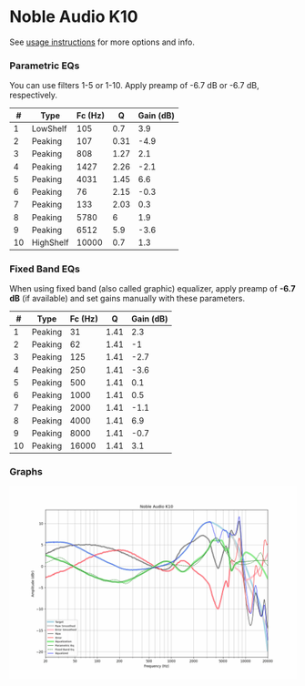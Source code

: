 # Noble Audio K10
See [usage instructions](https://github.com/jaakkopasanen/AutoEq#usage) for more options and info.

### Parametric EQs
You can use filters 1-5 or 1-10. Apply preamp of -6.7 dB or -6.7 dB, respectively.

|   # | Type      |   Fc (Hz) |    Q |   Gain (dB) |
|-----|-----------|-----------|------|-------------|
|   1 | LowShelf  |       105 | 0.7  |         3.9 |
|   2 | Peaking   |       107 | 0.31 |        -4.9 |
|   3 | Peaking   |       808 | 1.27 |         2.1 |
|   4 | Peaking   |      1427 | 2.26 |        -2.1 |
|   5 | Peaking   |      4031 | 1.45 |         6.6 |
|   6 | Peaking   |        76 | 2.15 |        -0.3 |
|   7 | Peaking   |       133 | 2.03 |         0.3 |
|   8 | Peaking   |      5780 | 6    |         1.9 |
|   9 | Peaking   |      6512 | 5.9  |        -3.6 |
|  10 | HighShelf |     10000 | 0.7  |         1.3 |

### Fixed Band EQs
When using fixed band (also called graphic) equalizer, apply preamp of **-6.7 dB** (if available) and set gains manually with these parameters.

|   # | Type    |   Fc (Hz) |    Q |   Gain (dB) |
|-----|---------|-----------|------|-------------|
|   1 | Peaking |        31 | 1.41 |         2.3 |
|   2 | Peaking |        62 | 1.41 |        -1   |
|   3 | Peaking |       125 | 1.41 |        -2.7 |
|   4 | Peaking |       250 | 1.41 |        -3.6 |
|   5 | Peaking |       500 | 1.41 |         0.1 |
|   6 | Peaking |      1000 | 1.41 |         0.5 |
|   7 | Peaking |      2000 | 1.41 |        -1.1 |
|   8 | Peaking |      4000 | 1.41 |         6.9 |
|   9 | Peaking |      8000 | 1.41 |        -0.7 |
|  10 | Peaking |     16000 | 1.41 |         3.1 |

### Graphs
![](./Noble%20Audio%20K10.png)
